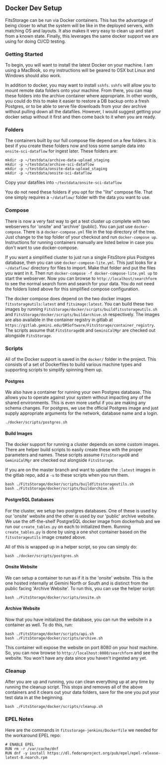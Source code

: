 ## Docker Dev Setup

FitsStorage can be run via Docker containers.  This has the advantage of being closer to
what the system will be like in the deployed servers, with matching OS and layouts.  It
also makes it very easy to clean up and start from a known state.  Finally, this leverages
the same docker support we are using for doing CI/CD testing.

### Getting Started

To begin, you will want to install the latest Docker on your machine.  I am using a
MacBook, so my instructions will be geared to OSX but Linux and Windows should also 
work.

In addition to docker, you may want to install `sshfs`.  `sshfs` will allow you to
mount remote data folders onto your machine.  From there, you can map these folders
into the archive container where appropriate.  In other words, you could do this to
make it easier to restore a DB backup onto a fresh Postgres, or to be able to serve
file downloads from your dev archive without pulling down all the datafiles.
However, I would suggest getting your docker setup without it first and then come
back to it when you are ready.

### Folders

The containers built by our full compose file depend on a few folders.  It is
best if you create these folders now and toss some sample data into 
`onsite-sci-dataflow` for ingest later.  These folders are:

```
mkdir -p ~/testdata/archive-data-upload_staging
mkdir -p ~/testdata/archive-sci-dataflow
mkdir -p ~/testdata/onsite-data-upload_staging
mkdir -p ~/testdata/onsite-sci-dataflow
```

Copy your datafiles into `~/testdata/onsite-sci-dataflow`

You do not need these folders if you opt for the "lite" compose file.  That one simply 
requires a `~/dataflow/` folder with the data you want to use.

### Compose

There is now a very fast way to get a test cluster up complete with two webservers for
'onsite' and 'archive' (public).  You can just use `docker-compose`.  There is a `docker-compose.yml`
file in the top directory of the tree.  Just change to the top folder of your checkout and
run `docker-compose up`.  Instructions for running containers manually are listed below in case
you don't want to use docker-compose.

If you want a simplified cluster to just run a single FitsStore plus Postgres database,
then you can use `docker-compose-lite.yml`.  This just looks for a `~/dataflow/` directory
for files to import.  Make that folder and put the files you want in it.  Then run
`docker-compose -f docker-compose-lite.yml up` to start the webserver.  Now you can browse
to `http://localhost/searchform` to see the normal search form and search for your data.
You do not need the folders listed above for this simplified compose configuration.

The docker compose does depend on the two docker images `fitsstorageutils:latest` and `fitsimage:latest`.
You can build these two images by running `FitsStorage/docker/scripts/buildfitsstorageutils.sh` and
`FitsStorage/docker/scripts/buildarchive.sh` respectively.  The images are also available in the container
registry in gitlab at `https://gitlab.gemini.edu/DRSoftware/FitsStorage/container_registry`.
The scripts assume that `FitsStorageDB` and `GeminiCalMgr` are checked out alongside `FitsStorage`.

### Scripts

All of the Docker support is saved in the `docker/` folder in the project.  This consists
of a set of Dockerfiles to build various machine types and supporting scripts to
simplify spinning them up.

#### Postgres

We also have a container for running your own Postgres database.  This allows you to 
operate against your system without impacting any of the shared environments.  This is
even more useful if you are making any schema changes.  For postgres, we use the
official Postgres image and just supply appropriate arguments for the network, database
name and a login.

```
./docker/scripts/postgres.sh
```

#### Build Images

The docker support for running a cluster depends on some custom images.  There
are helper build scripts to easily create these with the proper parameters and
names.  These scripts assume `FitsStorageDB` and `GeminiCalMgr` are checked
out alongside `FitsStorage`.

If you are on the master branch and want to update the `:latest` images in the
gitlab repo, add a `-u` to these scripts when you run them.

```
bash ./FitsStorage/docker/scripts/buildfitsstorageutils.sh
bash ./FitsStorage/docker/scripts/buildarchive.sh
```

#### PostgreSQL Databases

For the cluster, we setup two postgres databases.  One of these is used by our
'onsite' website and the other is used by our 'public' archive website.  We use
the off-the-shelf PostgreSQL docker image from dockerhub and we run our 
`create_tables.py` on each to initialized them.  Running `create_tables.py` is
done by using a one shot container based on the `fitsstorageutils` image
created above.

All of this is wrapped up in a helper script, so you can simply do:

```
bash ./docker/scripts/postgres.sh
```

#### Onsite Website

We can setup a container to run as if it is the 'onsite' website.  This is the
one hosted internally at Gemini North or South and is distinct from the public
facing 'Archive Website'.  To run this, you can use the helper script:

```
bash ./FitsStorage/docker/scripts/onsite.sh
```

#### Archive Website

Now that you have initialized the database, you can run the website in a
container as well.  To do this, run:

```
bash ./FitsStorage/docker/scripts/api.sh
bash ./FitsStorage/docker/scripts/archive.sh
```

This container will expose the website on port 8080 on your host machine.
So, you can now browse to `http://localhost:8080/searchform` and see
the website.  You won't have any data since you haven't ingested any yet.

### Cleanup

After you are up and running, you can clean everything up at any time
by running the cleanup script.  This stops and removes all of the above
containers and it clears out your data folders, save for the one you put 
your test data in at the beginning.

```
bash ./FitsStorage/docker/scripts/cleanup.sh
```

### EPEL Notes

Here are the commands in `fitsstorage-jenkins/Dockerfile` 
we needed for the workaround EPEL repo:

```
# ENABLE EPEL
RUN rm -r /var/cache/dnf
RUN dnf -y install https://dl.fedoraproject.org/pub/epel/epel-release-latest-8.noarch.rpm
```
